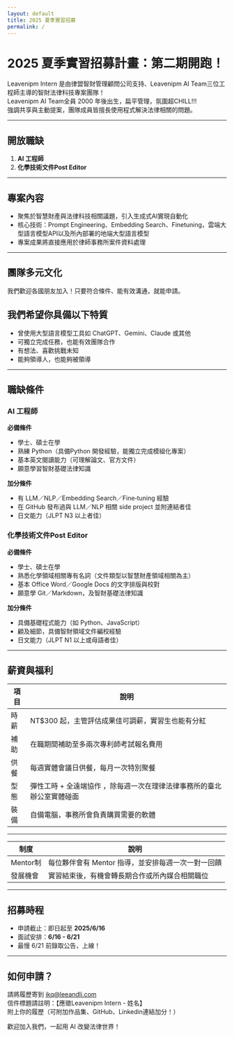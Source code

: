 ```yaml
---
layout: default
title: 2025 夏季實習招募
permalink: /
---
```


# 2025 夏季實習招募計畫：第二期開跑！

Leavenipm Intern 是由律盟智財管理顧問公司支持、Leavenipm AI Team三位工程師主導的智財法律科技專案團隊！  
Leavenipm AI Team全員 2000 年後出生，扁平管理，氛圍超CHILL!!!  
強調共享與主動提案，團隊成員皆擅長使用程式解決法律相關的問題。

---

## 開放職缺

1. **AI 工程師**
2. **化學技術文件Post Editor**

---

## 專案內容

- 聚焦於智慧財產與法律科技相關議題，引入生成式AI實現自動化
- 核心技術：Prompt Engineering、Embedding Search、Finetuning，雲端大型語言模型API以及所內部署的地端大型語言模型
- 專案成果將直接應用於律師事務所案件資料處理

---

## 團隊多元文化

我們歡迎各國朋友加入！只要符合條件、能有效溝通，就能申請。

##  我們希望你具備以下特質

- 曾使用大型語言模型工具如 ChatGPT、Gemini、Claude 或其他
- 可獨立完成任務，也能有效團隊合作
- 有想法、喜歡挑戰未知
- 能夠領導人，也能夠被領導

---

## 職缺條件

### AI 工程師
**必備條件**
- 學士、碩士在學
- 熟練 Python（具備Python 開發經驗，能獨立完成模組化專案）
- 基本英文閱讀能力（可理解論文、官方文件）
- 願意學習智財基礎法律知識

**加分條件**
- 有 LLM／NLP／Embedding Search／Fine‑tuning 經驗
- 在 GitHub 發布過與 LLM／NLP 相關 side project 並附連結者佳
- 日文能力（JLPT N3 以上者佳）

### 化學技術文件Post Editor
**必備條件**
- 學士、碩士在學
- 熟悉化學領域相關專有名詞（文件類型以智慧財產領域相關為主）
- 基本 Office Word／Google Docs 的文字排版與校對
- 願意學 Git／Markdown，及智財基礎法律知識

**加分條件**
- 具備基礎程式能力（如 Python、JavaScript）
- 顧及細節，具備智財領域文件編校經驗
- 日文能力（JLPT N1 以上或母語者佳）

---

## 薪資與福利

| 項目 | 說明 |
|------|------|
|  時薪 | NT$300 起，主管評估成果佳可調薪，實習生也能有分紅 |
|  補助 | 在職期間補助至多兩次專利師考試報名費用 |
|  供餐 | 每週實體會議日供餐，每月一次特別聚餐 |
|  型態 | 彈性工時 + 全遠端協作 ，除每週一次在理律法律事務所的臺北辦公室實體碰面 |
|  裝備 | 自備電腦，事務所會負責購買需要的軟體 |

---


| 制度 | 說明 |
|------|------|
| Mentor制 | 每位夥伴會有 Mentor 指導，並安排每週一次一對一回饋 |
| 發展機會 | 實習結束後，有機會轉長期合作或所內媒合相關職位 |

---

##  招募時程

- 申請截止：即日起至 **2025/6/16**
- 面試安排：**6/16 - 6/21**
- 最慢 6/21 前錄取公告，上線！

---

## 如何申請？

請將履歷寄到 [ikq@leeandli.com](mailto:ikq@leeandli.com)  
信件標題請註明：【應徵Leavenipm Intern - 姓名】  
附上你的履歷（可附加作品集、GitHub、Linkedin連結加分！）

歡迎加入我們，一起用 AI 改變法律世界！
